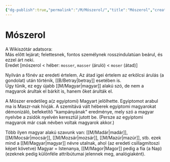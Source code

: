 ```yaml
---
{"dg-publish":true,"permalink":"/M/Mószerol/","title":"Mószerol","created":"2024-05-11T02:34","updated":"2024-10-25T23:32"}
---
```



# Mószerol

A Wikiszótár adatsora:  
Más előtt lejárat; felettesnek, fontos személynek rosszindulatúan beárul, és ezzel árt neki.  
Eredet \[mószerol < héber: `mosser`, `masser` (áruló) < `moser` (átad)\]  

Nyilván a főnév az eredeti értelem. Az átad igei értelem az erkölcsi árulás (a gondolat) után történik, [[B/Betray\|betray]] esetében is.  
Úgy tűnik, ez egy újabb [[M/Magyar\|magyar]] alakú szó, de nem a magyarok árultak el bárkit is, hanem őket árulták el.  

  
A Mószer eredetileg a(z egyiptomi) Magyart jelölhette. Egyiptomot arabul ma is Maszr-nak hívják. A szemitává vált héberek egyiptomi magyarokat démonizáló, befeketítő "kampányának" eredménye, mely szó a magyar nyelvbe a zsidók nyelvén keresztül jutott be. (Persze az egyiptomi magyarok már csak névben voltak magyarok akkor.)  

Több ilyen magyar alakú szavunk van: [[M/Madár\|madár]], [[M/Mocsár\|mocsár]], [[M/Mozsár\|mozsár]], [[M/Mazúr\|mazúr]], stb. ezek mind a [[M/Magyar\|magyar]] névre utalnak, ahol (az eredeti csillagmítoszi képet követve) Magyar = Istenanya, [[M/Magor\|Magor]] pedig a fia (a Nap) (ezeknek pedig különféle attribútumai jelennek meg, analógiaként).   